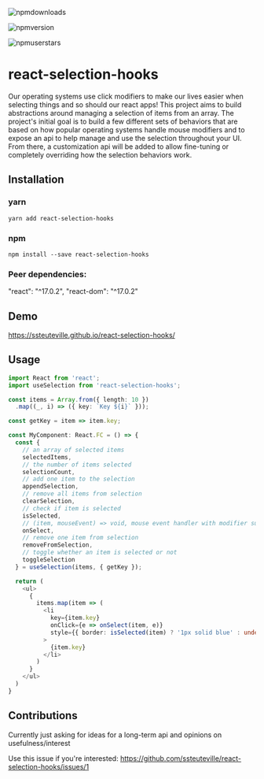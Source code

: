 
![npmdownloads](https://img.shields.io/npm/dm/react-selection-hooks)

![npmversion](https://img.shields.io/npm/v/react-selection-hooks)

![npmuserstars](https://img.shields.io/github/stars/ssteuteville?label=ssteutevile&style=social)

# react-selection-hooks
Our operating systems use click modifiers to make our lives easier when selecting things and so should our react apps! This project aims to build abstractions around managing a selection of items from an array. The project's initial goal is to build a few different sets of behaviors that are based on how popular operating systems handle mouse modifiers and to expose an api to help manage and use the selection throughout your UI. From there, a customization api will be added to allow fine-tuning or completely overriding how the selection behaviors work.

## Installation
### yarn
`yarn add react-selection-hooks`

### npm
`npm install --save react-selection-hooks`

### Peer dependencies:
"react": "^17.0.2", "react-dom": "^17.0.2" 

## Demo
https://ssteuteville.github.io/react-selection-hooks/

## Usage
```ts
import React from 'react';
import useSelection from 'react-selection-hooks';

const items = Array.from({ length: 10 })
  .map((_, i) => ({ key: `Key ${i}` }));

const getKey = item => item.key;

const MyComponent: React.FC = () => {
  const { 
    // an array of selected items
    selectedItems,
    // the number of items selected
    selectionCount,
    // add one item to the selection
    appendSelection, 
    // remove all items from selection
    clearSelection,
    // check if item is selected
    isSelected,
    // (item, mouseEvent) => void, mouse event handler with modifier support
    onSelect,
    // remove one item from selection
    removeFromSelection,
    // toggle whether an item is selected or not
    toggleSelection
  } = useSelection(items, { getKey });

  return (
    <ul>
      {
        items.map(item => (
          <li 
            key={item.key}
            onClick={e => onSelect(item, e)}
            style={{ border: isSelected(item) ? '1px solid blue' : undefined }}
          >
            {item.key}
          </li>
        )
      }
    </ul>
  )
}
```

## Contributions
Currently just asking for ideas for a long-term api and opinions on usefulness/interest

Use this issue if you're interested:
https://github.com/ssteuteville/react-selection-hooks/issues/1